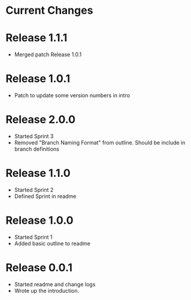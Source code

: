 # Current Changes

# Release 1.1.1
- Merged patch Release 1.0.1

# Release 1.0.1
- Patch to update some version numbers in intro

# Release 2.0.0
- Started Sprint 3
- Removed "Branch Naming Format" from outline. Should be include in branch
  definitions

# Release 1.1.0
- Started Sprint 2
- Defined Sprint in readme

# Release 1.0.0
- Started Sprint 1
- Added basic outline to readme

# Release 0.0.1
- Started readme and change logs
- Wrote up the introduction.
